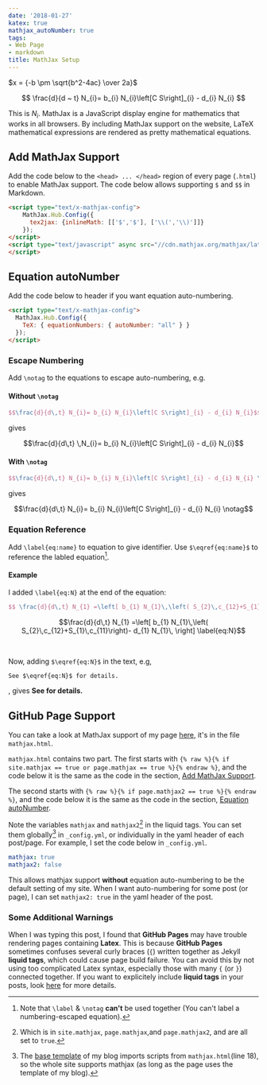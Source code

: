 ```yaml
---
date: '2018-01-27'
katex: true
mathjax_autoNumber: true
tags:
- Web Page
- markdown
title: MathJax Setup
---
```


$x = {-b \pm \sqrt{b^2-4ac} \over 2a}$

$$ \frac{d}{d ~ t} N_{i}= b_{i} N_{i}\left[C S\right]_{i} - d_{i} N_{i} $$



This is $N_{i}$.
MathJax is a JavaScript display engine for mathematics that works in all browsers. By including MathJax support on the website, LaTeX mathematical expressions are rendered as pretty mathematical equations. <!--more-->

## Add MathJax Support 

Add the code below to the `<head> ... </head>` region of every page (`.html`) to enable MathJax support. The code below allows supporting `$` and `$$` in Markdown.

```html
<script type="text/x-mathjax-config">
    MathJax.Hub.Config({
      tex2jax: {inlineMath: [['$','$'], ['\\(','\\)']]}
    });
</script>
<script type="text/javascript" async src="//cdn.mathjax.org/mathjax/latest/MathJax.js?config=TeX-MML-AM_CHTML">
</script>
```

## Equation autoNumber
Add the code below to header if you want equation auto-numbering.
```html
<script type="text/x-mathjax-config">
  MathJax.Hub.Config({
    TeX: { equationNumbers: { autoNumber: "all" } }
  });
</script>
```

### Escape Numbering

Add `\notag` to the equations to escape auto-numbering, e.g.

#### Without `\notag`
```tex
$$\frac{d}{d\,t} N_{i}= b_{i} N_{i}\left[C S\right]_{i} - d_{i} N_{i}$$
```
gives

$$\frac{d}{d\,t} \,N_{i}= b_{i} N_{i}\left[C S\right]_{i} - d_{i} N_{i}$$


#### With `\notag`
```tex
$$\frac{d}{d\,t} N_{i}= b_{i} N_{i}\left[C S\right]_{i} - d_{i} N_{i} \notag$$
```
gives

$$\frac{d}{d\,t} N_{i}= b_{i} N_{i}\left[C S\right]_{i} - d_{i} N_{i} \notag$$

### Equation Reference

Add `\label{eq:name}` to equation to give identifier. Use `$\eqref{eq:name}$` to reference the labled equation[^1].

#### Example
I added `\label{eq:N}` at the end of the equation:
```tex
$$ \frac{d}{d\,t} N_{1} =\left[ b_{1} N_{1}\,\left( S_{2}\,c_{12}+S_{1}\,c_{11}\right)- d_{1} N_{1}\, \right] \label{eq:N}$$
```

$$\frac{d}{d\,t} N_{1} =\left[ b_{1} N_{1}\,\left( S_{2}\,c_{12}+S_{1}\,c_{11}\right)- d_{1} N_{1}\, \right] \label{eq:N}$$

<br>

Now, adding `$\eqref{eq:N}$` in the text, e.g,
```
See $\eqref{eq:N}$ for details.
```

, gives **See  for details.**

## GitHub Page Support
You can take a look at MathJax support of my page [here](https://github.com/liao961120/liao961120.github.io/blob/master/_includes/utils/), it's in the file `mathjax.html`.

`mathjax.html` contains two part. The first starts with 
`{% raw %}{% if site.mathjax == true or page.mathjax == true %}{% endraw %}`, and the code below it is the same as the code in the section, [Add MathJax Support](#add-mathjax-support).

The second starts with `{% raw %}{% if page.mathjax2 == true %}{% endraw %}`, and the code below it is the same as the code in the section, [Equation autoNumber](#equation-autonumber).


Note the variables `mathjax` and `mathjax2`[^2] in the liquid tags. You can set them globally[^3] in `_config.yml`, or individually in the yaml header of each post/page. For example, I set the code below in `_config.yml`.

```yaml
mathjax: true
mathjax2: false 
```

This allows mathjax support **without** equation auto-numbering to be the default setting of my site. When I want auto-numbering for some post (or page), I can set `mathjax2: true` in the yaml header of the post.
 
### Some Additional Warnings

When I was typing this post, I found that **GitHub Pages** may have trouble rendering pages containing **Latex**. This is because **GitHub Pages** sometimes confuses several curly braces (`{`) written together as Jekyll **liquid tags**, which could cause page build failure. You can avoid this by not using too complicated Latex syntax, especially those with many `{` (or `}`) connected together. If you want to explicitely include **liquid tags** in your posts, look [here](https://liao961120.github.io/Markdown_Features.html) for more details.



[^1]: Note that `\label` & `\notag` **can't** be used together (You can't label a numbering-escaped equation).
[^2]: Which is in `site.mathjax`, `page.mathjax`,and `page.mathjax2`, and are all set to `true`.
[^3]: The [base template](https://github.com/liao961120/liao961120.github.io/blob/master/_layouts/blog-base.html) of my blog imports scripts from `mathjax.html`(line 18), so the whole site supports mathjax (as long as the page uses the template of my blog).

